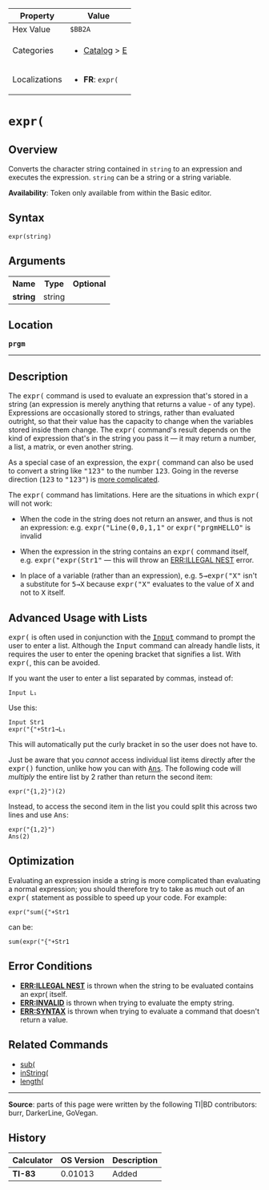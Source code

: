 | Property      | Value |
|---------------|-------|
| Hex Value     | `$BB2A`|
| Categories    | <ul><li>[Catalog](<../categories/Catalog.md>) > [E](<../categories/Catalog.md#E>)</li></ul> |
| Localizations | <ul><li><b>FR</b>: `expr(`</li></ul> |

# `expr(`

## Overview
Converts the character string contained in `string` to an expression and executes the expression. `string` can be a string or a string variable.


<b>Availability</b>: Token only available from within the Basic editor.

## Syntax
`expr(string)`

## Arguments
<table>
<tr><th>Name</th><th>Type</th><th>Optional</th></tr>

<tr><td><b>string</b></td><td>string</td><td></td></tr>

</table>

## Location
<tt><kbd><b>prgm</b></kbd></tt>
<hr>

## Description

The <tt>expr(</tt> command is used to evaluate an expression that's stored in a string (an expression is merely anything that returns a value - of any type). Expressions are occasionally stored to strings, rather than evaluated outright, so that their value has the capacity to change when the variables stored inside them change. The <tt>expr(</tt> command's result depends on the kind of expression that's in the string you pass it — it may return a number, a list, a matrix, or even another string.

As a special case of an expression, the <tt>expr(</tt> command can also be used to convert a string like <tt>"123"</tt> to the number <tt>123</tt>. Going in the reverse direction (<tt>123</tt> to <tt>"123"</tt>) is [more complicated](number-to-string).

The <tt>expr(</tt> command has limitations. Here are the situations in which <tt>expr(</tt> will not work:

*   When the code in the string does not return an answer, and thus is not an expression: e.g. <tt>expr("Line(0,0,1,1"</tt> or <tt>expr("prgmHELLO"</tt> is invalid

*   When the expression in the string contains an <tt>expr(</tt> command itself, e.g. <tt>expr("expr(Str1"</tt> — this will throw an [ERR:ILLEGAL NEST](errors#illegalnest) error.

*   In place of a variable (rather than an expression), e.g. <tt>5→expr("X"</tt> isn't a substitute for <tt>5→X</tt> because <tt>expr("X"</tt> evaluates to the value of <tt>X</tt> and not to <tt>X</tt> itself.

## Advanced Usage with Lists

<tt>expr(</tt> is often used in conjunction with the <tt><a href="Input.md">Input</a></tt> command to prompt the user to enter a list. Although the <tt>Input</tt> command can already handle lists, it requires the user to enter the opening bracket that signifies a list. With <tt>expr(</tt>, this can be avoided.

If you want the user to enter a list separated by commas, instead of:

```ti-basic
Input L₁
```

Use this:

```ti-basic
Input Str1
expr("{"+Str1→L₁
```

This will automatically put the curly bracket in so the user does not have to.

Just be aware that you _cannot_ access individual list items directly after the <tt>expr()</tt> function, unlike how you can with <tt><a href="Ans.md">Ans</a></tt>. The following code will _multiply_ the entire list by 2 rather than return the second item:

```ti-basic
expr("{1,2}")(2)
```

Instead, to access the second item in the list you could split this across two lines and use <tt>Ans</tt>:

```ti-basic
expr("{1,2}")
Ans(2)
```

## Optimization

Evaluating an expression inside a string is more complicated than evaluating a normal expression; you should therefore try to take as much out of an <tt>expr(</tt> statement as possible to speed up your code. For example:

```ti-basic
expr("sum({"+Str1
```

can be:

```ti-basic
sum(expr("{"+Str1
```

## Error Conditions

*   **[ERR:ILLEGAL NEST](errors#illegalnest)** is thrown when the string to be evaluated contains an expr( itself.
*   **[ERR:INVALID](errors#invalid)** is thrown when trying to evaluate the empty string.
*   **[ERR:SYNTAX](errors#syntax)** is thrown when trying to evaluate a command that doesn't return a value.

## Related Commands

*   [sub(](sub\(.md)
*   [inString(](inString\(.md)
*   [length(](length\(.md)

* * *

**Source**: parts of this page were written by the following TI|BD contributors: burr, DarkerLine, GoVegan.

## History
| Calculator | OS Version | Description |
|------------|------------|-------------|
| <b>TI-83</b> | 0.01013 | Added |


